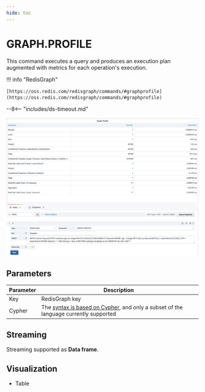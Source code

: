 ```yaml
---
hide: toc
---
```


# GRAPH.PROFILE

This command executes a query and produces an execution plan augmented with metrics for each operation's execution.

!!! info "RedisGraph"

    [https://oss.redis.com/redisgraph/commands/#graphprofile](https://oss.redis.com/redisgraph/commands/#graphprofile)

--8<-- "includes/ds-timeout.md"

![GRAPH.QUERY](../../images/redis-datasource/commands/graph-profile.png)

## Parameters

| Parameter | Description                                                                                                                                       |
| --------- | ------------------------------------------------------------------------------------------------------------------------------------------------- |
| Key       | RedisGraph key                                                                                                                                    |
| Cypher    | The [syntax is based on Cypher](https://oss.redis.com/redisgraph/commands/#query-language), and only a subset of the language currently supported |

## Streaming

Streaming supported as **Data frame**.

## Visualization

- Table
